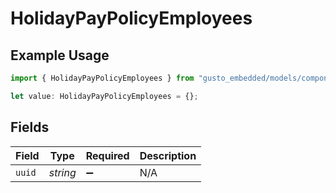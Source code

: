 # HolidayPayPolicyEmployees

## Example Usage

```typescript
import { HolidayPayPolicyEmployees } from "gusto_embedded/models/components";

let value: HolidayPayPolicyEmployees = {};
```

## Fields

| Field              | Type               | Required           | Description        |
| ------------------ | ------------------ | ------------------ | ------------------ |
| `uuid`             | *string*           | :heavy_minus_sign: | N/A                |
